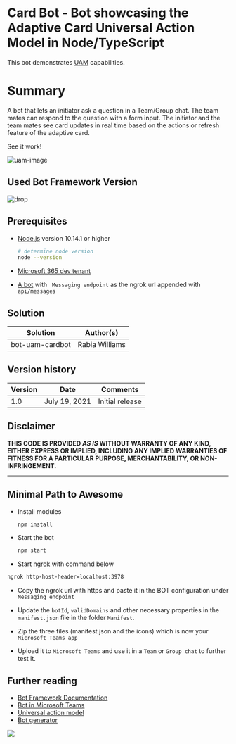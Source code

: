 
# Card Bot - Bot showcasing the Adaptive Card Universal Action Model in Node/TypeScript

This bot demonstrates [UAM](https://aka.ms/universal-actions-model) capabilities.

# Summary

A bot that lets an initiator ask a question in a Team/Group chat. The team mates can respond to the question with a form input. The initiator and the team mates see card updates in real time based on the actions or refresh feature of the adaptive card.

See it work!

![uam-image](./assets/uam.gif)

## Used Bot Framework Version

![drop](https://img.shields.io/badge/Bot&nbsp;Framework-4.14.0-green.svg)

## Prerequisites

- [Node.js](https://nodejs.org) version 10.14.1 or higher

    ```bash
    # determine node version
    node --version
    ```
- [Microsoft 365 dev tenant](https://developer.microsoft.com/en-us/microsoft-365/dev-program?WT.mc_id=m365-35338-rwilliams)

- [A bot](https://dev.botframework.com/bots/) with ` Messaging endpoint` as the ngrok url appended with `api/messages`

## Solution

Solution|Author(s)
--------|---------
bot-uam-cardbot | Rabia Williams

## Version history

Version|Date|Comments
-------|----|--------
1.0|July 19, 2021|Initial release

## Disclaimer

**THIS CODE IS PROVIDED *AS IS* WITHOUT WARRANTY OF ANY KIND, EITHER EXPRESS OR IMPLIED, INCLUDING ANY IMPLIED WARRANTIES OF FITNESS FOR A PARTICULAR PURPOSE, MERCHANTABILITY, OR NON-INFRINGEMENT.**

---

## Minimal Path to Awesome

- Install modules

    ```bash
    npm install
    ```
- Start the bot

    ```bash
    npm start
    ```
- Start [ngrok](https://ngrok.com/) with command below

```bash
ngrok http-host-header=localhost:3978 
```
- Copy the ngrok url with https and paste it in the BOT configuration under `Messaging endpoint`

- Update the `botId`, `validDomains` and other necessary properties in the `manifest.json` file in the folder `Manifest`.

- Zip the three files (manifest.json and the icons) which is now your `Microsoft Teams app`

- Upload it to `Microsoft Teams` and use it in a `Team` or `Group chat` to further test it.


## Further reading

- [Bot Framework Documentation](https://docs.botframework.com?WT.mc_id=m365-35338-rwilliams)
- [Bot in Microsoft Teams](https://docs.microsoft.com/en-us/microsoftteams/platform/bots/what-are-bots?WT.mc_id=m365-35338-rwilliams)
- [Universal action model](https://docs.microsoft.com/en-us/microsoftteams/platform/task-modules-and-cards/cards/universal-actions-for-adaptive-cards/overview?WT.mc_id=m365-35338-rwilliams)
- [Bot generator](https://www.npmjs.com/package/generator-botbuilder)

<img src="https://telemetry.sharepointpnp.com/teams-dev-samples/samples/bot-uamcardbot" />
